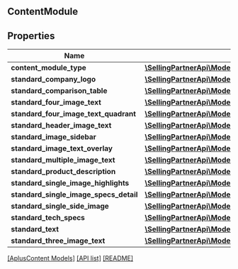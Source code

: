 ## ContentModule

## Properties

Name | Type | Description | Notes
------------ | ------------- | ------------- | -------------
**content_module_type** | [**\SellingPartnerApi\Model\AplusContent\ContentModuleType**](ContentModuleType.md) |  |
**standard_company_logo** | [**\SellingPartnerApi\Model\AplusContent\StandardCompanyLogoModule**](StandardCompanyLogoModule.md) |  | [optional]
**standard_comparison_table** | [**\SellingPartnerApi\Model\AplusContent\StandardComparisonTableModule**](StandardComparisonTableModule.md) |  | [optional]
**standard_four_image_text** | [**\SellingPartnerApi\Model\AplusContent\StandardFourImageTextModule**](StandardFourImageTextModule.md) |  | [optional]
**standard_four_image_text_quadrant** | [**\SellingPartnerApi\Model\AplusContent\StandardFourImageTextQuadrantModule**](StandardFourImageTextQuadrantModule.md) |  | [optional]
**standard_header_image_text** | [**\SellingPartnerApi\Model\AplusContent\StandardHeaderImageTextModule**](StandardHeaderImageTextModule.md) |  | [optional]
**standard_image_sidebar** | [**\SellingPartnerApi\Model\AplusContent\StandardImageSidebarModule**](StandardImageSidebarModule.md) |  | [optional]
**standard_image_text_overlay** | [**\SellingPartnerApi\Model\AplusContent\StandardImageTextOverlayModule**](StandardImageTextOverlayModule.md) |  | [optional]
**standard_multiple_image_text** | [**\SellingPartnerApi\Model\AplusContent\StandardMultipleImageTextModule**](StandardMultipleImageTextModule.md) |  | [optional]
**standard_product_description** | [**\SellingPartnerApi\Model\AplusContent\StandardProductDescriptionModule**](StandardProductDescriptionModule.md) |  | [optional]
**standard_single_image_highlights** | [**\SellingPartnerApi\Model\AplusContent\StandardSingleImageHighlightsModule**](StandardSingleImageHighlightsModule.md) |  | [optional]
**standard_single_image_specs_detail** | [**\SellingPartnerApi\Model\AplusContent\StandardSingleImageSpecsDetailModule**](StandardSingleImageSpecsDetailModule.md) |  | [optional]
**standard_single_side_image** | [**\SellingPartnerApi\Model\AplusContent\StandardSingleSideImageModule**](StandardSingleSideImageModule.md) |  | [optional]
**standard_tech_specs** | [**\SellingPartnerApi\Model\AplusContent\StandardTechSpecsModule**](StandardTechSpecsModule.md) |  | [optional]
**standard_text** | [**\SellingPartnerApi\Model\AplusContent\StandardTextModule**](StandardTextModule.md) |  | [optional]
**standard_three_image_text** | [**\SellingPartnerApi\Model\AplusContent\StandardThreeImageTextModule**](StandardThreeImageTextModule.md) |  | [optional]

[[AplusContent Models]](../) [[API list]](../../Api) [[README]](../../../README.md)
